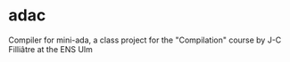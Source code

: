 # adac

Compiler for mini-ada, a class project for the "Compilation" course by J-C Filliâtre at the ENS Ulm
